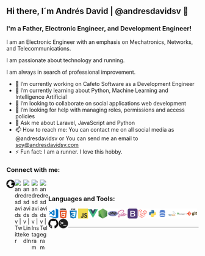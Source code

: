 ## Hi there, I´m Andrés David | @andresdavidsv 👋

### I'm a Father, Electronic Engineer, and Development Engineer!

<!--
**andresdavidsv/andresdavidsv** is a ✨ _special_ ✨ repository because its `README.md` (this file) appears on your GitHub profile.
-->

I am an Electronic Engineer with an emphasis on Mechatronics, Networks, and Telecommunications.

I am passionate about technology and running.

I am always in search of professional improvement.

- 🔭 I’m currently working on Cafeto Software as a Development Engineer
- 🌱 I’m currently learning about Python, Machine Learning and Intelligence Artificial
- 👯 I’m looking to collaborate on social applications web development
- 🤔 I’m looking for help with managing roles, permissions and access policies
- 💬 Ask me about Laravel, JavaScript and Python
- 📫 How to reach me:
  You can contact me on all social media as @andresdavidsv or You can send me an email to soy@andresdavidsv.com
- ⚡ Fun fact: I am a runner. I love this hobby.

### Connect with me:

[<img align="left" alt="www.andresdavidsv.com" width="22px" style="background=white" src="https://raw.githubusercontent.com/iconic/open-iconic/master/svg/globe.svg" />][website]
[<img align="left" alt="andresdavidsv | Twitter" width="22px" src="https://cdn.jsdelivr.net/npm/simple-icons@v3/icons/twitter.svg" />][twitter]
[<img align="left" alt="andresdavidsv | LinkedIn" width="22px" src="https://cdn.jsdelivr.net/npm/simple-icons@v3/icons/linkedin.svg" />][linkedin]
[<img align="left" alt="andresdavidsv | Instagram" width="22px" src="https://cdn.jsdelivr.net/npm/simple-icons@v3/icons/instagram.svg" />][instagram]
[<img align="left" alt="andresdavidsv | Telegram" width="22px" src="https://cdn.jsdelivr.net/npm/simple-icons@v3/icons/telegram.svg" />][telegram]

<br />

### Languages and Tools:

<img align="left" alt="Visual Studio Code" width="26px" src="https://raw.githubusercontent.com/github/explore/80688e429a7d4ef2fca1e82350fe8e3517d3494d/topics/visual-studio-code/visual-studio-code.png" />
<img align="left" alt="html5" width="26px" src="https://raw.githubusercontent.com/github/explore/80688e429a7d4ef2fca1e82350fe8e3517d3494d/topics/html/html.png" />
<img align="left" alt="CSS3" width="26px" src="https://raw.githubusercontent.com/github/explore/80688e429a7d4ef2fca1e82350fe8e3517d3494d/topics/css/css.png" />
<img align="left" alt="JavaScript" width="26px" src="https://raw.githubusercontent.com/github/explore/80688e429a7d4ef2fca1e82350fe8e3517d3494d/topics/javascript/javascript.png" />
<img align="left" alt="JavaScript" width="26px" src="https://raw.githubusercontent.com/github/explore/80688e429a7d4ef2fca1e82350fe8e3517d3494d/topics/vue/vue.png" />
<img align="left" alt="JavaScript" width="26px" src="https://raw.githubusercontent.com/github/explore/80688e429a7d4ef2fca1e82350fe8e3517d3494d/topics/nodejs/nodejs.png" />
<img align="left" alt="PHP" width="26px" src="https://raw.githubusercontent.com/github/explore/80688e429a7d4ef2fca1e82350fe8e3517d3494d/topics/php/php.png" />
<img align="left" alt="sass" width="26px" src="https://raw.githubusercontent.com/github/explore/80688e429a7d4ef2fca1e82350fe8e3517d3494d/topics/sass/sass.png" />
<img align="left" alt="Bootstrap" width="26px" src="https://raw.githubusercontent.com/github/explore/80688e429a7d4ef2fca1e82350fe8e3517d3494d/topics/bootstrap/bootstrap.png" />
<img align="left" alt="Laravel" width="26px" src="https://raw.githubusercontent.com/github/explore/80688e429a7d4ef2fca1e82350fe8e3517d3494d/topics/laravel/laravel.png" />
<img align="left" alt="Python" width="26px" src="https://raw.githubusercontent.com/github/explore/80688e429a7d4ef2fca1e82350fe8e3517d3494d/topics/python/python.png" />
<img align="left" alt="SQL" width="26px" src="https://raw.githubusercontent.com/github/explore/80688e429a7d4ef2fca1e82350fe8e3517d3494d/topics/sql/sql.png" />
<img align="left" alt="MySQL" width="26px" src="https://raw.githubusercontent.com/github/explore/80688e429a7d4ef2fca1e82350fe8e3517d3494d/topics/mysql/mysql.png" />
<img align="left" alt="MySQL" width="26px" src="https://raw.githubusercontent.com/github/explore/80688e429a7d4ef2fca1e82350fe8e3517d3494d/topics/mongodb/mongodb.png" />
<img align="left" alt="Git" width="26px" src="https://raw.githubusercontent.com/github/explore/80688e429a7d4ef2fca1e82350fe8e3517d3494d/topics/git/git.png" />
<img align="left" alt="github" width="26px" src="https://raw.githubusercontent.com/github/explore/78df643247d429f6cc873026c0622819ad797942/topics/github/github.png" />
<img align="left" alt="HTML5" width="26px" src="https://raw.githubusercontent.com/github/explore/80688e429a7d4ef2fca1e82350fe8e3517d3494d/topics/terminal/terminal.png" />

<br />
<br />

---

[website]: https://andresdavidsv.com
[twitter]: https://twitter.com/andresdavidsv
[youtube]: https://youtube.com/andresdavidsv
[instagram]: https://instagram.com/andresdavidsv
[linkedin]: https://linkedin.com/in/andresdavidsv
[telegram]: https://t.me/andresdavidsv
